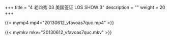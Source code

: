 +++
title = "4     老四秀 03 美国签证 LOS SHOW 3"
description = ""
weight = 20
+++

{{< mymp4 mp4="20130612_vfavoas7quc.mp4" >}}

{{< mymkv mkv="20130612_vfavoas7quc.mkv" >}}

